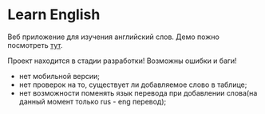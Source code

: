 # Learn English

Веб приложение для изучения английский слов.
Демо пожно посмотреть [тут](https://kozyrovladimir.github.io/learn_languages/).

Проект находится в стадии разработки! Возможны ошибки и баги!

- нет мобильной версии;
- нет проверок на то, существует ли добавляемое слово в таблице;
- нет возможности поменять язык перевода при добавлении слова(на данный момент только rus - eng перевод);
